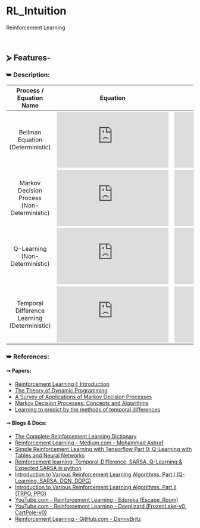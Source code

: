 # RL_Intuition
Reinforcement Learning

<br/>

## ⮚ Features-
### ⮩ Description:
| Process / Equation Name | Equation | Attributes |
| :---: | :---: | :---: |
| Bellman Equation <br/> (Deterministic) | ![BellmanEquation](https://latex.codecogs.com/svg.latex?V%28s%29%20%3D%20%5Cunderset%7Ba%7D%7Bmax%7D%20%28R%28s%2C%20a%29%20&plus;%20%5Cgamma%20V%28%7Bs%7D%27%29%29) | ![BellmanAttributes](https://latex.codecogs.com/svg.latex?%5C%21%5C%21%5C%21%5C%21%5C%21%5C%21%5C%21%5C%21%5C%21%20V%5C%21%5C%21%3A%20value%2C%20%5C%3B%20%5C%3B%20%5C%3B%20%5C%3B%20%5C%3B%20%5C%3B%20%5C%3B%20%5C%3B%20%5C%3B%20%5C%3B%20%5C%3B%20%5C%3B%20%5C%3B%20%5C%3B%20%5C%3B%20%5C%3B%20%5C%3B%20R%5C%21%5C%21%3A%20reward%2C%20%5Cnewline%20a%5C%21%5C%21%3A%20action%2C%20%5C%3B%20%5C%3B%20%5C%3B%20%5C%3B%20%5C%3B%20%5C%3B%20%5C%3B%20%5C%3B%20%5C%3B%20%5C%3B%20%5C%3B%20%5C%3B%20%5C%3B%20%5C%3B%20%5C%3B%20%5C%3B%20%5C%3B%20%5Cgamma%5C%21%5C%21%3A%20discounting%20factor%2C%20%5Cnewline%20s%5C%21%5C%21%3A%20current%20%5C%2C%20state%2C%20%5C%3B%20%5C%3B%20%5C%3B%20%5C%3B%20%5C%3B%20%5C%3B%20%5C%3B%20%7Bs%7D%27%5C%21%5C%21%3A%20next%20%5C%2C%20state) |
| Markov Decision Process <br/> (Non-Deterministic) | ![MarkovEquation](https://latex.codecogs.com/svg.latex?V%28s%29%20%3D%20%5Cunderset%7Ba%7D%7Bmax%7D%20%28R%28s%2C%20a%29%20&plus;%20%5Cgamma%20%5Csum_%7B%7Bs%7D%27%7D%20%28P%28s%2C%20a%2C%20%7Bs%7D%27%29%20*%20V%28%7Bs%7D%27%29%29%29) | ![MarkovAttributes](https://latex.codecogs.com/svg.latex?%5C%21%5C%21%5C%21%5C%21%5C%21%5C%21%5C%21%5C%21%5C%21%20V%5C%21%5C%21%3A%20value%2C%20%5C%3B%20%5C%3B%20%5C%3B%20%5C%3B%20%5C%3B%20%5C%3B%20%5C%3B%20%5C%3B%20%5C%3B%20%5C%3B%20%5C%3B%20%5C%3B%20%5C%3B%20%5C%3B%20%5C%3B%20%5C%3B%20%5C%3B%20R%5C%21%5C%21%3A%20reward%2C%20%5Cnewline%20a%5C%21%5C%21%3A%20action%2C%20%5C%3B%20%5C%3B%20%5C%3B%20%5C%3B%20%5C%3B%20%5C%3B%20%5C%3B%20%5C%3B%20%5C%3B%20%5C%3B%20%5C%3B%20%5C%3B%20%5C%3B%20%5C%3B%20%5C%3B%20%5C%3B%20%5C%3B%20%5Cgamma%5C%21%5C%21%3A%20discounting%20factor%2C%20%5Cnewline%20s%5C%21%5C%21%3A%20current%20%5C%2C%20state%2C%20%5C%3B%20%5C%3B%20%5C%3B%20%5C%3B%20%5C%3B%20%5C%3B%20%5C%3B%20%7Bs%7D%27%5C%21%5C%21%3A%20next%20%5C%2C%20state%2C%20%5Cnewline%20P%5C%21%5C%21%3A%20probability) |
| Q-Learning <br/> (Non-Deterministic) | ![Q-Equation](https://latex.codecogs.com/gif.latex?Q%28s%2C%20a%29%20%3D%20R%28s%2C%20a%29%20&plus;%20%5Cgamma%20%5Csum_%7B%7Bs%7D%27%7D%20%28P%28s%2C%20a%2C%20%7Bs%7D%27%29%20*%20%5Cunderset%7B%7Ba%7D%27%7D%7Bmax%7D%20%28Q%28%7Bs%7D%27%2C%20%7Ba%7D%27%29%29%29) | ![Q-Attributes](https://latex.codecogs.com/svg.latex?%5C%21%5C%21%5C%21%5C%21%5C%21%5C%21%5C%21%5C%21%5C%21%20Q%5C%21%5C%21%3A%20action%20%5C%2C%20value%2C%20%5C%3B%5C%3B%5C%3B%5C%3B%5C%3B%5C%3B%5C%3B%5C%3B%20R%5C%21%5C%21%3A%20reward%2C%20%5Cnewline%20a%5C%21%5C%21%3A%20current%20%5C%2C%20action%2C%20%5C%3B%5C%3B%5C%3B%5C%3B%5C%3B%20%7Ba%7D%27%5C%21%5C%21%3A%20next%20%5C%2C%20action%2C%20%5Cnewline%20s%5C%21%5C%21%3A%20current%20%5C%2C%20state%2C%20%5C%3B%5C%3B%5C%3B%5C%3B%5C%3B%5C%3B%5C%3B%20%7Bs%7D%27%5C%21%5C%21%3A%20next%20%5C%2C%20state%2C%20%5Cnewline%20P%5C%21%5C%21%3A%20probability%2C%20%5C%3B%5C%3B%5C%3B%5C%3B%5C%3B%5C%3B%5C%3B%5C%3B%5C%3B%20%5Cgamma%5C%21%5C%21%3A%20discounting%20%5C%2C%20factor) |
| Temporal Difference Learning <br/> (Deterministic) | ![TD-Equation](https://latex.codecogs.com/svg.latex?Q_%7Bt%7D%28s%2C%20a%29%20%3D%20Q_%7Bt-1%7D%28s%2C%20a%29%20&plus;%20%5Calpha%20%28%5Cunderset%7BTD_%7Bt%7D%28a%2C%20s%29%7D%7B%5Cunderbrace%7BR%28s%2C%20a%29%20&plus;%20%5Cgamma%20*%20%5Cunderset%7B%7Ba%7D%27%7D%7Bmax%7DQ_%7Bt%7D%28%7Bs%7D%27%2C%20%7Ba%7D%27%29%20-%20Q_%7Bt-1%7D%28s%2C%20a%29%7D%7D%29) | ![TD-Attributes](https://latex.codecogs.com/svg.latex?%5C%21%5C%21%5C%21%5C%21%5C%21%5C%21%5C%21%5C%21%5C%21%20TD%5C%21%5C%21%3A%20temporal%20%5C%2C%20difference%2C%20%5Cnewline%20Q%5C%21%5C%21%3A%20action%20%5C%2C%20value%2C%20%5C%3B%5C%3B%5C%3B%5C%3B%5C%3B%5C%3B%5C%3B%20R%5C%21%5C%21%3A%20reward%2C%20%5Cnewline%20a%5C%21%5C%21%3A%20current%20%5C%2C%20action%2C%20%5C%3B%5C%3B%5C%3B%5C%3B%5C%3B%20%7Ba%7D%27%5C%21%5C%21%3A%20next%20%5C%2C%20action%2C%20%5Cnewline%20s%5C%21%5C%21%3A%20current%20%5C%2C%20state%2C%20%5C%3B%5C%3B%5C%3B%5C%3B%5C%3B%5C%3B%5C%3B%20%7Bs%7D%27%5C%21%5C%21%3A%20next%20%5C%2C%20state%2C%20%5Cnewline%20%5Calpha%5C%21%5C%21%3A%20learning%20%5C%2C%20rate%2C%20%5C%3B%5C%3B%5C%3B%5C%3B%5C%3B%5C%3B%20%5Cgamma%5C%21%5C%21%3A%20discounting%20%5C%2C%20factor) |


### ⮩ References:
#### ➞ Papers:
* [Reinforcement Learning I: Introduction](http://citeseerx.ist.psu.edu/viewdoc/download;jsessionid=947C1C78AE35225DD1928F05EB6F010B?doi=10.1.1.32.7692&rep=rep1&type=pdf)
* [The Theory of Dynamic Programming](https://www.rand.org/pubs/papers/P550.html)
* [A Survey of Applications of Markov Decision Processes](http://www.it.uu.se/edu/course/homepage/aism/st11/MDPApplications3.pdf)
* [Markov Decision Processes: Concepts and Algorithms](https://www.cs.vu.nl/~annette/SIKS2009/material/SIKS-RLIntro.pdf)
* [Learning to predict by the methods of temporal differences](https://link.springer.com/article/10.1007/BF00115009)

#### ➞ Blogs & Docs:
* [The Complete Reinforcement Learning Dictionary](https://towardsdatascience.com/the-complete-reinforcement-learning-dictionary-e16230b7d24e)
* [Reinforcement Learning - Medium.com - Mohammad Ashraf](https://medium.com/@m.elsersy96)
* [Simple Reinforcement Learning with Tensorflow Part 0: Q-Learning with Tables and Neural Networks](https://medium.com/emergent-future/simple-reinforcement-learning-with-tensorflow-part-0-q-learning-with-tables-and-neural-networks-d195264329d0)
* [Reinforcement learning: Temporal-Difference, SARSA, Q-Learning & Expected SARSA in python](https://towardsdatascience.com/reinforcement-learning-temporal-difference-sarsa-q-learning-expected-sarsa-on-python-9fecfda7467e)
* [Introduction to Various Reinforcement Learning Algorithms. Part I (Q-Learning, SARSA, DQN, DDPG)](https://towardsdatascience.com/introduction-to-various-reinforcement-learning-algorithms-i-q-learning-sarsa-dqn-ddpg-72a5e0cb6287)
* [Introduction to Various Reinforcement Learning Algorithms. Part II (TRPO, PPO)](https://towardsdatascience.com/introduction-to-various-reinforcement-learning-algorithms-part-ii-trpo-ppo-87f2c5919bb9)
* [YouTube.com - Reinforcement Learning - Edureka (Escape_Room)](https://www.youtube.com/watch?v=LzaWrmKL1Z4)
* [YouTube.com - Reinforcement Learning - Deeplizard (FrozenLake-v0, CartPole-v0)](https://www.youtube.com/playlist?list=PLZbbT5o_s2xoWNVdDudn51XM8lOuZ_Njv)
* [Reinforcement Learning - GitHub.com - DennyBritz](https://github.com/dennybritz/reinforcement-learning)
